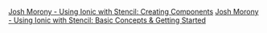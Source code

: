 [Josh Morony - Using Ionic with Stencil: Creating Components](https://www.youtube.com/watch?v=QfBULN64E8M)
[Josh Morony - Using Ionic with Stencil: Basic Concepts & Getting Started](https://www.youtube.com/watch?v=rXdSxL12wmA)